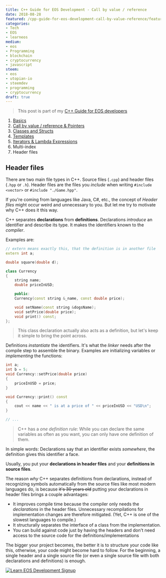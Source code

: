 ```yaml
---
title: C++ Guide for EOS Development - Call by value / reference
date: 2018-08-28
featured: /cpp-guide-for-eos-development-call-by-value-reference/featured.png
categories:
- Tech
- EOS
- learneos
medium:
- eos
- Programming
- blockchain
- cryptocurrency
- javascript
steem:
- eos
- utopian-io
- steemdev
- programming
- cryptocurrency
draft: true
---
```


> This post is part of my [C++ Guide for EOS developers](/categories/learneos)

1. [Basics](/cpp-guide-for-eos-development-basics/)
1. [Call by value / reference & Pointers](/cpp-guide-for-eos-development-call-by-value-reference/)
1. [Classes and Structs](/cpp-guide-for-eos-development-classes-and-structs/)
1. [Templates](/cpp-guide-for-eos-development-templates)
1. [Iterators & Lambda Expressions](/cpp-guide-for-eos-development-iterators-lambda-expressions)
1. Multi-index
1. Header files

## Header files

There are two main file types in C++. Source files (`.cpp`) and header files (`.hpp` or `.h`).
Header files are the files you _include_ when writing `#include <vector>` or `#include "./Game.hpp"`.

If you're coming from languages like Java, C#, etc., the concept of _Header files_ might occur weird and unnecessary to you.
But let me try to motivate why C++ does it this way.

C++ separates **declarations** from **definitions**.
Declarations _introduce_ an identifier and describe its type. It makes the identifiers known to the _compiler_.

Examples are:

```cpp
// extern means exactly this, that the definition is in another file
extern int a;

double square(double d);

class Currency
{
    string name;
    double priceInUSD;

    public:
    Currency(const string &_name, const double price);

    void setName(const string &dogsName);
    void setPrice(double price);
    void print() const;
};
```

> This class declaration actually also acts as a definition, but let's keep it simple to bring the point across.

Definitions _instantiate_ the identifiers. It's what the _linker_ needs after the compile step to assemble the binary.
Examples are initializing variables or _implementing_ the functions:

```cpp
int a;
int b = 5;
void Currency::setPrice(double price)
{
    priceInUSD = price;
}

void Currency::print() const
{
    cout << name << " is at a price of " << priceInUSD << "USD\n";
}

// ...
```

> C++ has a _one definition rule_: While you can declare the same variables as often as you want, you can only have one definition of them.

In simple words: Declarations say that an identifier exists _somewhere_, the definition gives this identifier a face.

Usually, you put your **declarations in header files** and your **definitions in source files**.

The reason _why_ C++ separates definitions from declarations, instead of recognizing symbols automatically from the source files like most modern languages do, is because ~~it's 30 years old~~ putting your declarations in header files brings a couple advantages:

* It improves compile time because the compiler only needs the _declarations_ in the header files. Unnecessary recompilations for implementation changes are therefore mitigated. (Yet, C++ is one of the slowest languages to compile.)
* It structurally separates the interface of a class from the implementation.
* You can build against code just by having the headers and don't need access to the source code for the definitions/implementations

The bigger your project becomes, the better it is to structure your code like this, otherwise, your code might become hard to follow.
For the beginning, a single header and a single source file (or even a single source file with both declarations and definitions) is enough.


[![Learn EOS Development Signup](https://cmichel.io/images/learneos_subscribe.png)](https://learneos.one#modal)
